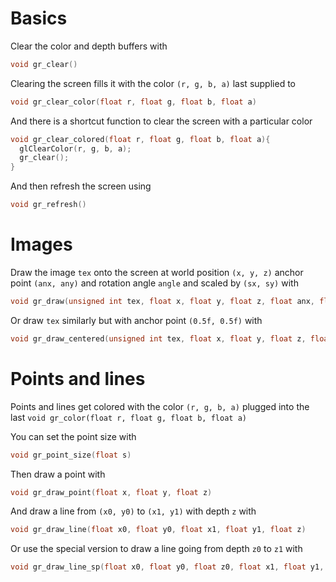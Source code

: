 # Basics

Clear the color and depth buffers with 

```c
void gr_clear()
```

Clearing the screen fills it with the color ``(r, g, b, a)`` last supplied to

```c
void gr_clear_color(float r, float g, float b, float a)
```

And there is a shortcut function to clear the screen with a particular color

```c
void gr_clear_colored(float r, float g, float b, float a){
  glClearColor(r, g, b, a);
  gr_clear();
}
```

And then refresh the screen using

```c
void gr_refresh()
```

# Images

Draw the image ``tex`` onto the screen at world position ``(x, y, z)`` anchor point ``(anx, any)`` and rotation angle ``angle`` and scaled by ``(sx, sy)`` with

```c
void gr_draw(unsigned int tex, float x, float y, float z, float anx, float any, float angle, float sx, float sy)
```

Or draw ``tex`` similarly but with anchor point ``(0.5f, 0.5f)`` with

```c
void gr_draw_centered(unsigned int tex, float x, float y, float z, float angle, float sx, float sy)
```

# Points and lines

Points and lines get colored with the color ``(r, g, b, a)`` plugged into the last ``void gr_color(float r, float g, float b, float a)``

You can set the point size with

```c
void gr_point_size(float s)
```

Then draw a point with

```c
void gr_draw_point(float x, float y, float z)
```

And draw a line from ``(x0, y0)`` to ``(x1, y1)`` with depth ``z`` with

```c
void gr_draw_line(float x0, float y0, float x1, float y1, float z)
```

Or use the special version to draw a line going from depth ``z0`` to ``z1`` with

```c
void gr_draw_line_sp(float x0, float y0, float z0, float x1, float y1, float z1)
```


